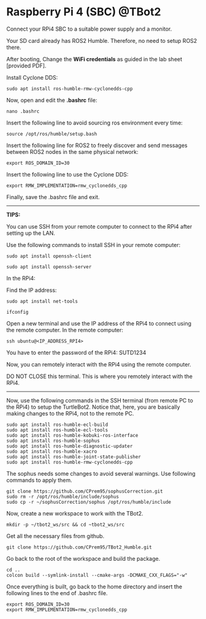 # Raspberry Pi 4 (SBC) @TBot2

Connect your RPi4 SBC to a suitable power supply and a monitor.

Your SD card already has ROS2 Humble. Therefore, no need to setup ROS2 there.

After booting, Change the **WiFi credentials** as guided in the lab sheet [provided PDF].

Install Cyclone DDS:
```
sudo apt install ros-humble-rmw-cyclonedds-cpp
```

Now, open and edit the **.bashrc** file:
```
nano .bashrc
```

Insert the following line to avoid sourcing ros environment every time:
```
source /opt/ros/humble/setup.bash
``` 

Insert the following line for ROS2 to freely discover and send messages between ROS2 nodes in the same physical network:
```
export ROS_DOMAIN_ID=30
``` 

Insert the following line to use the Cyclone DDS:

```
export RMW_IMPLEMENTATION=rmw_cyclonedds_cpp
```
Finally, save the .bashrc file and exit.

---
**TIPS:**

You can use SSH from your remote computer to connect to the RPi4 after setting up the LAN. 

Use the following commands to install SSH in your remote computer:
```
sudo apt install openssh-client
```
```
sudo apt install openssh-server
```
In the RPi4:

Find the IP address:
```
sudo apt install net-tools
```
```
ifconfig
```

Open a new terminal and use the IP address of the RPi4 to connect using the remote computer. In the remote computer:
```
ssh ubuntu@<IP_ADDRESS_RPI4>
```
You have to enter the password of the RPi4: SUTD1234

Now, you can remotely interact with the RPi4 using the remote computer.

DO NOT CLOSE this terminal. This is where you remotely interact with the RPi4.

---

Now, use the following commands in the SSH terminal (from remote PC to the RPi4) to setup the TurtleBot2. Notice that, here, you are basically making changes to the RPi4, not to the remote PC.
```
sudo apt install ros-humble-ecl-build
sudo apt install ros-humble-ecl-tools
sudo apt install ros-humble-kobuki-ros-interface
sudo apt install ros-humble-sophus
sudo apt install ros-humble-diagnostic-updater
sudo apt install ros-humble-xacro
sudo apt install ros-humble-joint-state-publisher
sudo apt install ros-humble-rmw-cyclonedds-cpp
```
The sophus needs some changes to avoid several warnings. Use following commands to apply them.
```
git clone https://github.com/CPrem95/sophusCorrection.git
sudo rm -r /opt/ros/humble/include/sophus
sudo cp -r ~/sophusCorrection/sophus /opt/ros/humble/include
```

Now, create a new workspace to work with the TBot2.
```
mkdir -p ~/tbot2_ws/src && cd ~tbot2_ws/src
```
Get all the necessary files from github.
```
git clone https://github.com/CPrem95/TBot2_Humble.git
```
Go back to the root of the workspace and build the package.
```
cd ..
colcon build --symlink-install --cmake-args -DCMAKE_CXX_FLAGS="-w"
```
Once everything is built, go back to the home directory and insert the following lines to the end of .bashrc file.

```
export ROS_DOMAIN_ID=30
export RMW_IMPLEMENTATION=rmw_cyclonedds_cpp
```
